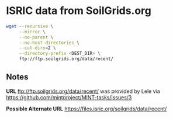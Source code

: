
# ISRIC data from SoilGrids.org

```bash
wget --recursive \
     --mirror \
     --no-parent \
     --no-host-directories \
     --cut-dirs=2 \
     --directory-prefix <DEST_DIR> \
     ftp://ftp.soilgrids.org/data/recent/
```
## Notes

**URL** ftp://ftp.soilgrids.org/data/recent/ was provided by Lele via https://github.com/mintproject/MINT-tasks/issues/3

**Possible Alternate URL** https://files.isric.org/soilgrids/data/recent/
